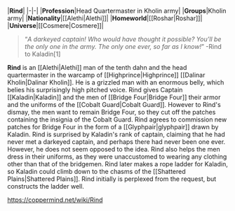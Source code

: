 |**Rind**|
|-|-|
|**Profession**|Head Quartermaster in Kholin army|
|**Groups**|Kholin army|
|**Nationality**|[[Alethi\|Alethi]]|
|**Homeworld**|[[Roshar\|Roshar]]|
|**Universe**|[[Cosmere\|Cosmere]]|

>“*A darkeyed captain! Who would have thought it possible? You’ll be the only one in the army. The only one ever, so far as I know!*”
\-Rind to Kaladin[1]


**Rind** is an [[Alethi\|Alethi]] man of the tenth dahn and the head quartermaster in the warcamp of [[Highprince\|Highprince]] [[Dalinar Kholin\|Dalinar Kholin]]. He is a grizzled man with an enormous belly, which belies his surprisingly high pitched voice.
Rind gives Captain [[Kaladin\|Kaladin]] and the men of [[Bridge Four\|Bridge Four]] their armor and the uniforms of the [[Cobalt Guard\|Cobalt Guard]]. However to Rind's dismay, the men want to remain Bridge Four, so they cut off the patches containing the insignia of the Cobalt Guard. Rind agrees to commission new patches for Bridge Four in the form of a [[Glyphpair\|glyphpair]] drawn by Kaladin.
Rind is surprised by Kaladin's rank of captain, claiming that he had never met a darkeyed captain, and perhaps there had never been one ever. However, he does not seem opposed to the idea. Rind also helps the men dress in their uniforms, as they were unaccustomed to wearing any clothing other than that of the bridgemen.
Rind later makes a rope ladder for Kaladin, so Kaladin could climb down to the chasms of the [[Shattered Plains\|Shattered Plains]]. Rind initially is perplexed from the request, but constructs the ladder well.



https://coppermind.net/wiki/Rind